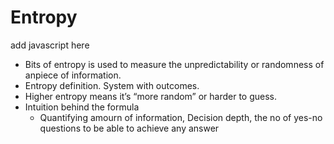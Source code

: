 # Entropy

add javascript here

* Bits of entropy is used to measure the unpredictability or randomness of anpiece of information. 
* Entropy definition. System with outcomes.
* Higher entropy means it’s “more random” or harder to guess. 
* Intuition behind the formula
    * Quantifying amourn of information, Decision depth, the no of yes-no questions to be able to achieve any answer
